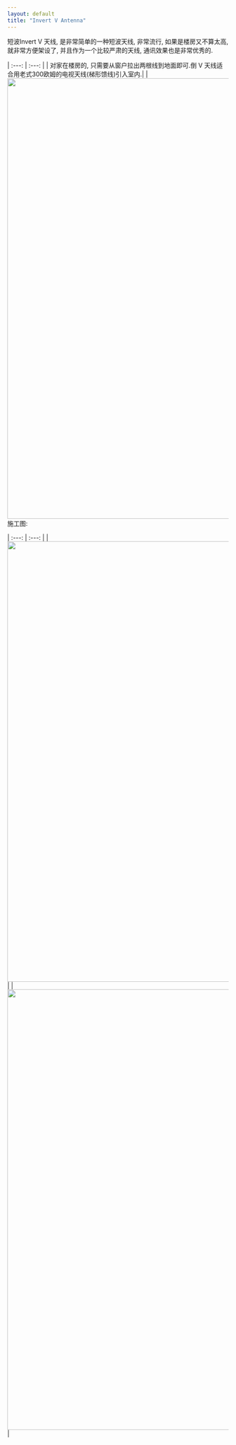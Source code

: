 ```yaml
---
layout: default
title: "Invert V Antenna"
---
```


短波Invert V 天线, 是非常简单的一种短波天线, 非常流行, 如果是楼房又不算太高, 就非常方便架设了, 并且作为一个比较严肃的天线, 通讯效果也是非常优秀的.

| :---: | :---: |
| 对家在楼房的, 只需要从窗户拉出两根线到地面即可.倒 V 天线适合用老式300欧姆的电视天线(梯形馈线)引入室内.|
<img src="{{ site.baseurl }}/images/invertedv.gif" align="right" width="1000">|


施工图:


| :---: | :---: |
|<img src="{{ site.baseurl }}/images/intvertv-isolator.jpg"  width="1000">|
|<img src="{{ site.baseurl }}/images/invertv-tree.jpg"  width="1000">|

